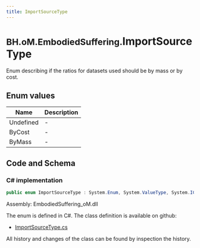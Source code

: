 ```yaml
---
title: ImportSourceType
---
```


# <small>BH.oM.EmbodiedSuffering.</small>**ImportSourceType**

Enum describing if the ratios for datasets used should be by mass or by cost.

## Enum values

| Name            | Description                                                    |
|-----------------|----------------------------------------------------------------|
| Undefined |  -  |
| ByCost |  -  |
| ByMass |  -  |


## Code and Schema

### C# implementation

``` C# title="C#"
public enum ImportSourceType : System.Enum, System.ValueType, System.IComparable, System.ISpanFormattable, System.IFormattable, System.IConvertible
```

Assembly: EmbodiedSuffering_oM.dll

The enum is defined in C#. The class definition is available on github:

- [ImportSourceType.cs](https://github.com/BHoM/EmbodiedSuffering_Toolkit/blob/develop/EmbodiedSuffering_oM/Elements\Enums\ImportSourceType.cs)

All history and changes of the class can be found by inspection the history.
